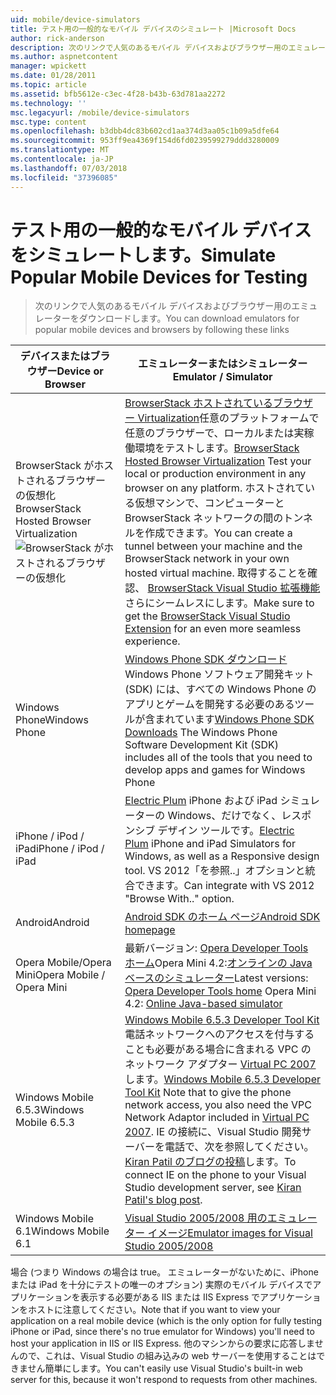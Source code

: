```yaml
---
uid: mobile/device-simulators
title: テスト用の一般的なモバイル デバイスのシミュレート |Microsoft Docs
author: rick-anderson
description: 次のリンクで人気のあるモバイル デバイスおよびブラウザー用のエミュレーターをダウンロードします。
ms.author: aspnetcontent
manager: wpickett
ms.date: 01/28/2011
ms.topic: article
ms.assetid: bfb5612e-c3ec-4f28-b43b-63d781aa2272
ms.technology: ''
msc.legacyurl: /mobile/device-simulators
msc.type: content
ms.openlocfilehash: b3dbb4dc83b602cd1aa374d3aa05c1b09a5dfe64
ms.sourcegitcommit: 953ff9ea4369f154d6fd0239599279ddd3280009
ms.translationtype: MT
ms.contentlocale: ja-JP
ms.lasthandoff: 07/03/2018
ms.locfileid: "37396085"
---
```

<a name="simulate-popular-mobile-devices-for-testing"></a><span data-ttu-id="5ea6c-103">テスト用の一般的なモバイル デバイスをシミュレートします。</span><span class="sxs-lookup"><span data-stu-id="5ea6c-103">Simulate Popular Mobile Devices for Testing</span></span>
====================
> <span data-ttu-id="5ea6c-104">次のリンクで人気のあるモバイル デバイスおよびブラウザー用のエミュレーターをダウンロードします。</span><span class="sxs-lookup"><span data-stu-id="5ea6c-104">You can download emulators for popular mobile devices and browsers by following these links</span></span>


| <span data-ttu-id="5ea6c-105">デバイスまたはブラウザー</span><span class="sxs-lookup"><span data-stu-id="5ea6c-105">Device or Browser</span></span> | <span data-ttu-id="5ea6c-106">エミュレーターまたはシミュレーター</span><span class="sxs-lookup"><span data-stu-id="5ea6c-106">Emulator / Simulator</span></span> |
| --- | --- |
| <span data-ttu-id="5ea6c-107">BrowserStack がホストされるブラウザーの仮想化</span><span class="sxs-lookup"><span data-stu-id="5ea6c-107">BrowserStack Hosted Browser Virtualization</span></span> ![BrowserStack がホストされるブラウザーの仮想化](device-simulators/_static/image1.png) | <span data-ttu-id="5ea6c-109">[BrowserStack ホストされているブラウザー Virtualization](http://browserstack.com)任意のプラットフォームで任意のブラウザーで、ローカルまたは実稼働環境をテストします。</span><span class="sxs-lookup"><span data-stu-id="5ea6c-109">[BrowserStack Hosted Browser Virtualization](http://browserstack.com) Test your local or production environment in any browser on any platform.</span></span> <span data-ttu-id="5ea6c-110">ホストされている仮想マシンで、コンピューターと BrowserStack ネットワークの間のトンネルを作成できます。</span><span class="sxs-lookup"><span data-stu-id="5ea6c-110">You can create a tunnel between your machine and the BrowserStack network in your own hosted virtual machine.</span></span> <span data-ttu-id="5ea6c-111">取得することを確認、 [BrowserStack Visual Studio 拡張機能](https://visualstudiogallery.msdn.microsoft.com/2dfa32b1-3c47-439d-b1c5-9e28be18b81c)さらにシームレスにします。</span><span class="sxs-lookup"><span data-stu-id="5ea6c-111">Make sure to get the [BrowserStack Visual Studio Extension](https://visualstudiogallery.msdn.microsoft.com/2dfa32b1-3c47-439d-b1c5-9e28be18b81c) for an even more seamless experience.</span></span> |
| <span data-ttu-id="5ea6c-112">Windows Phone</span><span class="sxs-lookup"><span data-stu-id="5ea6c-112">Windows Phone</span></span> | <span data-ttu-id="5ea6c-113">[Windows Phone SDK ダウンロード](https://dev.windowsphone.com/downloadsdk)Windows Phone ソフトウェア開発キット (SDK) には、すべての Windows Phone のアプリとゲームを開発する必要のあるツールが含まれています</span><span class="sxs-lookup"><span data-stu-id="5ea6c-113">[Windows Phone SDK Downloads](https://dev.windowsphone.com/downloadsdk) The Windows Phone Software Development Kit (SDK) includes all of the tools that you need to develop apps and games for Windows Phone</span></span> |
| <span data-ttu-id="5ea6c-114">iPhone / iPod / iPad</span><span class="sxs-lookup"><span data-stu-id="5ea6c-114">iPhone / iPod / iPad</span></span> | <span data-ttu-id="5ea6c-115">[Electric Plum](http://www.electricplum.com/studio.aspx) iPhone および iPad シミュレーターの Windows、だけでなく、レスポンシブ デザイン ツールです。</span><span class="sxs-lookup"><span data-stu-id="5ea6c-115">[Electric Plum](http://www.electricplum.com/studio.aspx) iPhone and iPad Simulators for Windows, as well as a Responsive design tool.</span></span> <span data-ttu-id="5ea6c-116">VS 2012「を参照..」オプションと統合できます。</span><span class="sxs-lookup"><span data-stu-id="5ea6c-116">Can integrate with VS 2012 "Browse With.." option.</span></span> |
| <span data-ttu-id="5ea6c-117">Android</span><span class="sxs-lookup"><span data-stu-id="5ea6c-117">Android</span></span> | [<span data-ttu-id="5ea6c-118">Android SDK のホーム ページ</span><span class="sxs-lookup"><span data-stu-id="5ea6c-118">Android SDK homepage</span></span>](https://developer.android.com/sdk) |
| <span data-ttu-id="5ea6c-119">Opera Mobile/Opera Mini</span><span class="sxs-lookup"><span data-stu-id="5ea6c-119">Opera Mobile / Opera Mini</span></span> | <span data-ttu-id="5ea6c-120">最新バージョン: [Opera Developer Tools ホーム](http://www.opera.com/developer/tools/)Opera Mini 4.2:[オンラインの Java ベースのシミュレーター](http://www.opera.com/mobile/demo/?ver=4)</span><span class="sxs-lookup"><span data-stu-id="5ea6c-120">Latest versions: [Opera Developer Tools home](http://www.opera.com/developer/tools/) Opera Mini 4.2: [Online Java-based simulator](http://www.opera.com/mobile/demo/?ver=4)</span></span> |
| <span data-ttu-id="5ea6c-121">Windows Mobile 6.5.3</span><span class="sxs-lookup"><span data-stu-id="5ea6c-121">Windows Mobile 6.5.3</span></span> | <span data-ttu-id="5ea6c-122">[Windows Mobile 6.5.3 Developer Tool Kit](https://www.microsoft.com/downloads/en/details.aspx?FamilyID=c0213f68-2e01-4e5c-a8b2-35e081dcf1ca&amp;displaylang=en)電話ネットワークへのアクセスを付与することも必要がある場合に含まれる VPC のネットワーク アダプター [Virtual PC 2007](https://www.microsoft.com/downloads/en/details.aspx?FamilyID=04d26402-3199-48a3-afa2-2dc0b40a73b6&amp;DisplayLang=en)します。</span><span class="sxs-lookup"><span data-stu-id="5ea6c-122">[Windows Mobile 6.5.3 Developer Tool Kit](https://www.microsoft.com/downloads/en/details.aspx?FamilyID=c0213f68-2e01-4e5c-a8b2-35e081dcf1ca&amp;displaylang=en) Note that to give the phone network access, you also need the VPC Network Adaptor included in [Virtual PC 2007](https://www.microsoft.com/downloads/en/details.aspx?FamilyID=04d26402-3199-48a3-afa2-2dc0b40a73b6&amp;DisplayLang=en).</span></span> <span data-ttu-id="5ea6c-123">IE の接続に、Visual Studio 開発サーバーを電話で、次を参照してください。 [Kiran Patil のブログの投稿](http://kiranpatils.wordpress.com/2009/11/19/access-internetlocal-website-from-your-windows-mobile-device-emulators/)します。</span><span class="sxs-lookup"><span data-stu-id="5ea6c-123">To connect IE on the phone to your Visual Studio development server, see [Kiran Patil's blog post](http://kiranpatils.wordpress.com/2009/11/19/access-internetlocal-website-from-your-windows-mobile-device-emulators/).</span></span> |
| <span data-ttu-id="5ea6c-124">Windows Mobile 6.1</span><span class="sxs-lookup"><span data-stu-id="5ea6c-124">Windows Mobile 6.1</span></span> | [<span data-ttu-id="5ea6c-125">Visual Studio 2005/2008 用のエミュレーター イメージ</span><span class="sxs-lookup"><span data-stu-id="5ea6c-125">Emulator images for Visual Studio 2005/2008</span></span>](https://www.microsoft.com/downloads/en/details.aspx?FamilyID=3d6f581e-c093-4b15-ab0c-a2ce5bffdb47) |

<span data-ttu-id="5ea6c-126">場合 (つまり Windows の場合は true。 エミュレーターがないために、iPhone または iPad を十分にテストの唯一のオプション) 実際のモバイル デバイスでアプリケーションを表示する必要がある IIS または IIS Express でアプリケーションをホストに注意してください。</span><span class="sxs-lookup"><span data-stu-id="5ea6c-126">Note that if you want to view your application on a real mobile device (which is the only option for fully testing iPhone or iPad, since there's no true emulator for Windows) you'll need to host your application in IIS or IIS Express.</span></span> <span data-ttu-id="5ea6c-127">他のマシンからの要求に応答しませんので、これは、Visual Studio の組み込みの web サーバーを使用することはできません簡単にします。</span><span class="sxs-lookup"><span data-stu-id="5ea6c-127">You can't easily use Visual Studio's built-in web server for this, because it won't respond to requests from other machines.</span></span>

